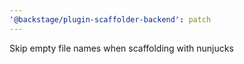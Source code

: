 ```yaml
---
'@backstage/plugin-scaffolder-backend': patch
---
```


Skip empty file names when scaffolding with nunjucks
